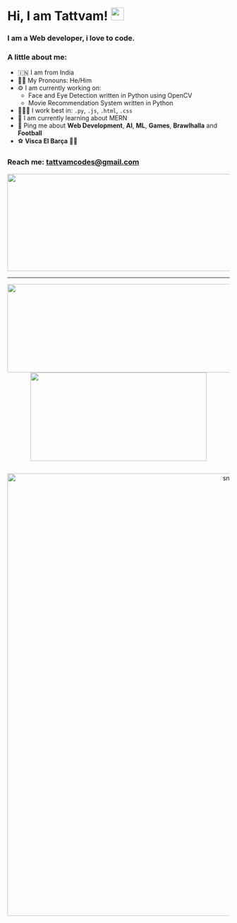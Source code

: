 # Hi, I am Tattvam! <img src="https://github.com/TheDudeThatCode/TheDudeThatCode/blob/master/Assets/Hi.gif" width="29px">
### I am a Web developer, i love to code. 

### A little about me:
- 🇮🇳  I am from India
- 👦🏻  My Pronouns: He/Him
- ⚙️  I am currently working on:
  - Face and Eye Detection written in Python using OpenCV
  - Movie Recommendation System written in Python
- 🧑🏻‍💻  I work best in: `.py`, `.js`, `.html`, `.css`
- 🌱  I am currently learning about MERN
- 💬  Ping me about **Web Development**, **AI**, **ML**, **Games**, **Brawlhalla** and **Football** 
- ⚽️  **Visca El Barça** 🔵🔴

### Reach me: tattvamcodes@gmail.com

<p align="center">
  <img width="800" height="220" src="https://streak-stats.demolab.com?user=sammorozov&theme=highcontrast&hide_border=true&border_radius=5&card_width=800">
</p>


---




<p align="center">
  <img width="600" height="200" src="https://github-readme-stats.vercel.app/api?username=sammorozov&show_icons=true&theme=vision-friendly-dark">
  <img width="400" height="200" src="https://github-readme-stats.vercel.app/api/top-langs/?username=sammorozov&size_weight=0.0005&count_weight=0.3&layout=compact&theme=vision-friendly-dark">
</p>
 


<div id="header" align="center">
  <img src="https://komarev.com/ghpvc/?username=sammorozov&style=for-the-badge&color=orange" alt=""/>
</div>

<p align="center">
 <img width="1000" src="assets/github-snake.svg" alt="snake"/>
</p>
